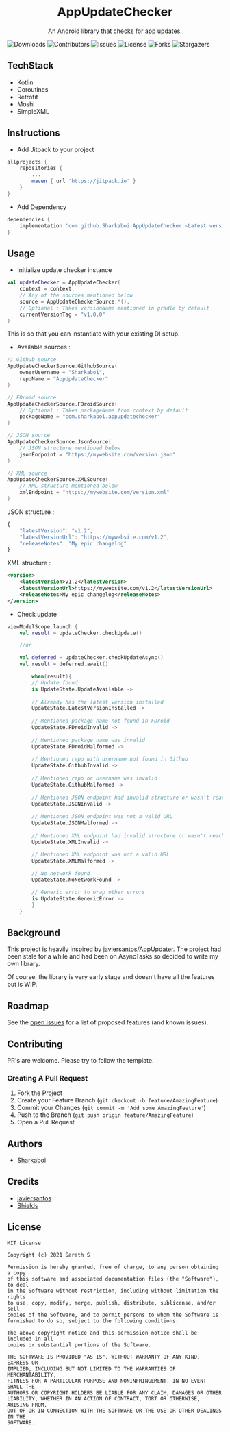 <p align="center">
  <h1 align="center">AppUpdateChecker</h1>
  <p align="center">
    An Android library that checks for app updates. 
    <br/>
  </p>
</p>

![Downloads](https://img.shields.io/github/downloads/Sharkaboi/AppUpdateChecker/total) ![Contributors](https://img.shields.io/github/contributors/Sharkaboi/AppUpdateChecker?color=dark-green) ![Issues](https://img.shields.io/github/issues/Sharkaboi/AppUpdateChecker) ![License](https://img.shields.io/github/license/Sharkaboi/AppUpdateChecker) ![Forks](https://img.shields.io/github/forks/Sharkaboi/AppUpdateChecker?style=social) ![Stargazers](https://img.shields.io/github/stars/Sharkaboi/AppUpdateChecker?style=social)

## TechStack
* Kotlin
* Coroutines
* Retrofit
* Moshi
* SimpleXML

## Instructions

* Add Jitpack to your project

```groovy
allprojects {
	repositories {
		...
		maven { url 'https://jitpack.io' }
	}
}
```

* Add Dependency

```groovy
dependencies {
	implementation 'com.github.Sharkaboi:AppUpdateChecker:<Latest version>'
}
```

## Usage

* Initialize update checker instance
```kotlin
val updateChecker = AppUpdateChecker(
	context = context,
	// Any of the sources mentioned below
	source = AppUpdateCheckerSource.*(), 
	// Optional : Takes versionName mentioned in gradle by default
	currentVersionTag = "v1.0.0" 
)
```
This is so that you can instantiate with your existing DI setup.

* Available sources :
```kotlin
// Github source
AppUpdateCheckerSource.GithubSource(
	ownerUsername = "Sharkaboi",
	repoName = "AppUpdateChecker"
)

// FDroid source
AppUpdateCheckerSource.FDroidSource(
	// Optional : Takes packageName from context by default
	packageName = "com.sharkaboi.appupdatechecker" 
)

// JSON source
AppUpdateCheckerSource.JsonSource(
	// JSON structure mentioned below
	jsonEndpoint = "https://mywebsite.com/version.json"
)

// XML source
AppUpdateCheckerSource.XMLSource(
	// XML structure mentioned below
	xmlEndpoint = "https://mywebsite.com/version.xml"
)
```
JSON structure : 
```javascript
{
	"latestVersion": "v1.2",
	"latestVersionUrl": "https://mywebsite.com/v1.2",
	"releaseNotes": "My epic changelog"
}
```
XML structure : 
```xml
<version>
	<latestVersion>v1.2</latestVersion>
	<latestVersionUrl>https://mywebsite.com/v1.2</latestVersionUrl>
	<releaseNotes>My epic changelog</releaseNotes>
</version>
```

* Check update
```kotlin
viewModelScope.launch {
	val result = updateChecker.checkUpdate()

	//or

	val deferred = updateChecker.checkUpdateAsync()
	val result = deferred.await()

        when(result){
		// Update found
		is UpdateState.UpdateAvailable ->
			
		// Already has the latest version installed
		UpdateState.LatestVersionInstalled -> 
			
		// Mentioned package name not found in FDroid 
		UpdateState.FDroidInvalid -> 
			
		// Mentioned package name was invalid
		UpdateState.FDroidMalformed -> 
			
		// Mentioned repo with username not found in Github
		UpdateState.GithubInvalid -> 
			
		// Mentioned repo or username was invalid
		UpdateState.GithubMalformed -> 
			
		// Mentioned JSON endpoint had invalid structure or wasn't reachable
		UpdateState.JSONInvalid -> 
			
		// Mentioned JSON endpoint was not a valid URL
		UpdateState.JSONMalformed -> 
			
		// Mentioned XML endpoint had invalid structure or wasn't reachable
		UpdateState.XMLInvalid -> 

		// Mentioned XML endpoint was not a valid URL
		UpdateState.XMLMalformed -> 
	
		// No network found
		UpdateState.NoNetworkFound -> 

		// Generic error to wrap other errors
		is UpdateState.GenericError -> 
        }
    }
```
## Background

This project is heavily inspired by [javiersantos/AppUpdater](https://github.com/javiersantos/AppUpdater). The project had been stale for a while and had been on AsyncTasks so decided to write my own library.

Of course, the library is very early stage and doesn't have all the features but is WIP.

## Roadmap

See the [open issues](https://github.com/Sharkaboi/AppUpdateChecker/issues) for a list of proposed features (and known issues).

## Contributing

PR's are welcome. Please try to follow the template.

### Creating A Pull Request

1. Fork the Project
2. Create your Feature Branch (`git checkout -b feature/AmazingFeature`)
3. Commit your Changes (`git commit -m 'Add some AmazingFeature'`)
4. Push to the Branch (`git push origin feature/AmazingFeature`)
5. Open a Pull Request


## Authors

* [Sharkaboi](https://github.com/Sharkaboi)

## Credits

* [javiersantos](https://github.com/javiersantos)
* [Shields](https://shields.io/)

## License

```
MIT License

Copyright (c) 2021 Sarath S

Permission is hereby granted, free of charge, to any person obtaining a copy
of this software and associated documentation files (the "Software"), to deal
in the Software without restriction, including without limitation the rights
to use, copy, modify, merge, publish, distribute, sublicense, and/or sell
copies of the Software, and to permit persons to whom the Software is
furnished to do so, subject to the following conditions:

The above copyright notice and this permission notice shall be included in all
copies or substantial portions of the Software.

THE SOFTWARE IS PROVIDED "AS IS", WITHOUT WARRANTY OF ANY KIND, EXPRESS OR
IMPLIED, INCLUDING BUT NOT LIMITED TO THE WARRANTIES OF MERCHANTABILITY,
FITNESS FOR A PARTICULAR PURPOSE AND NONINFRINGEMENT. IN NO EVENT SHALL THE
AUTHORS OR COPYRIGHT HOLDERS BE LIABLE FOR ANY CLAIM, DAMAGES OR OTHER
LIABILITY, WHETHER IN AN ACTION OF CONTRACT, TORT OR OTHERWISE, ARISING FROM,
OUT OF OR IN CONNECTION WITH THE SOFTWARE OR THE USE OR OTHER DEALINGS IN THE
SOFTWARE.
```
